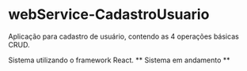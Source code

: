 # webService-CadastroUsuario
Aplicação para cadastro de usuário, contendo as 4 operações básicas CRUD.

Sistema utilizando o framework React.
** Sistema em andamento **


